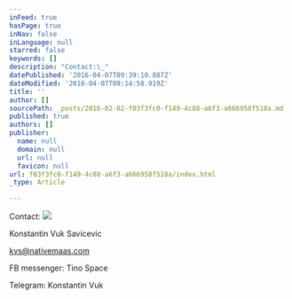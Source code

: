 ```yaml
---
inFeed: true
hasPage: true
inNav: false
inLanguage: null
starred: false
keywords: []
description: "Contact:\_"
datePublished: '2016-04-07T09:39:10.887Z'
dateModified: '2016-04-07T09:14:58.919Z'
title: ''
author: []
sourcePath: _posts/2016-02-02-f03f3fc0-f149-4c88-a6f3-a666958f518a.md
published: true
authors: []
publisher:
  name: null
  domain: null
  url: null
  favicon: null
url: f03f3fc0-f149-4c88-a6f3-a666958f518a/index.html
_type: Article

---
```

Contact: ![](https://the-grid-user-content.s3-us-west-2.amazonaws.com/c9a47a07-b324-497c-9d6e-97266ce606e0.jpg)

Konstantin Vuk Savicevic

kvs@nativemaas.com

FB messenger: Tino Space

Telegram: Konstantin Vuk